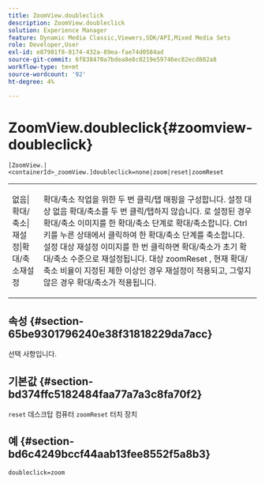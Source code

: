 ```yaml
---
title: ZoomView.doubleclick
description: ZoomView.doubleclick
solution: Experience Manager
feature: Dynamic Media Classic,Viewers,SDK/API,Mixed Media Sets
role: Developer,User
exl-id: e87981f8-8174-432a-89ea-fae74d0584ad
source-git-commit: 6f838470a7bdea8e8c0219e59746ec82ecd802a8
workflow-type: tm+mt
source-wordcount: '92'
ht-degree: 4%

---
```


# ZoomView.doubleclick{#zoomview-doubleclick}

`[ZoomView.|<containerId>_zoomView.]doubleclick=none|zoom|reset|zoomReset`

<table id="table_E314540D347D47699C04EB80D20C0721"> 
 <tbody> 
  <tr> 
   <td colname="col1"> <p> <span class="codeph"> 없음|확대/축소|재설정|확대/축소재설정 </span> </p> </td> 
   <td colname="col2"> <p> 확대/축소 작업을 위한 두 번 클릭/탭 매핑을 구성합니다. 설정 대상 <span class="codeph"> 없음 </span> 확대/축소를 두 번 클릭/탭하지 않습니다. 로 설정된 경우 <span class="codeph"> 확대/축소 </span> 이미지를 한 확대/축소 단계로 확대/축소합니다. Ctrl 키를 누른 상태에서 클릭하여 한 확대/축소 단계를 축소합니다. 설정 대상 <span class="codeph"> 재설정 </span> 이미지를 한 번 클릭하면 확대/축소가 초기 확대/축소 수준으로 재설정됩니다. 대상 <span class="codeph"> zoomReset </span>, 현재 확대/축소 비율이 지정된 제한 이상인 경우 재설정이 적용되고, 그렇지 않은 경우 확대/축소가 적용됩니다. </p> </td> 
  </tr> 
 </tbody> 
</table>

## 속성 {#section-65be9301796240e38f31818229da7acc}

선택 사항입니다.

## 기본값 {#section-bd374ffc5182484faa77a7a3c8fa70f2}

`reset` 데스크탑 컴퓨터 `zoomReset` 터치 장치

## 예 {#section-bd6c4249bccf44aab13fee8552f5a8b3}

`doubleclick=zoom`
